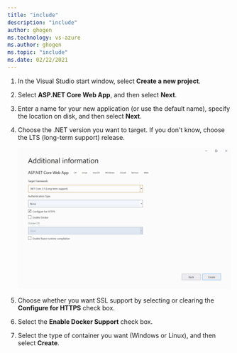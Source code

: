 ```yaml
---
title: "include"
description: "include"
author: ghogen
ms.technology: vs-azure
ms.author: ghogen
ms.topic: "include"
ms.date: 02/22/2021
---
```


1. In the Visual Studio start window, select **Create a new project**.
1. Select **ASP.NET Core Web App**, and then select **Next**.
1. Enter a name for your new application (or use the default name), specify the location on disk, and then select **Next**.
1. Choose the .NET version you want to target. If you don't know, choose the LTS (long-term support) release.

   ![Create a web project - Additional information screen](../../media/create-aspnet5-app/create-web-project3.png)

1. Choose whether you want SSL support by selecting or clearing the **Configure for HTTPS** check box.
1. Select the **Enable Docker Support** check box.
1. Select the type of container you want (Windows or Linux), and then select **Create**.
